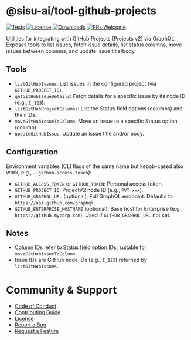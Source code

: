 # @sisu-ai/tool-github-projects
[![Tests](https://github.com/finger-gun/sisu/actions/workflows/tests.yml/badge.svg?branch=main)](https://github.com/finger-gun/sisu/actions/workflows/tests.yml)
[![License](https://img.shields.io/badge/license-Apache--2.0-blue)](https://github.com/finger-gun/sisu/blob/main/LICENSE)
[![Downloads](https://img.shields.io/npm/dm/%40sisu-ai%2Ftool-github-projects)](https://www.npmjs.com/package/@sisu-ai/tool-github-projects)
[![PRs Welcome](https://img.shields.io/badge/PRs-welcome-brightgreen.svg)](https://github.com/finger-gun/sisu/blob/main/CONTRIBUTING.md)

Utilities for integrating with GitHub Projects (Projects v2) via GraphQL. Exposes tools to list issues, fetch issue details, list status columns, move issues between columns, and update issue title/body.

## Tools

- `listGitHubIssues`: List issues in the configured project (via `GITHUB_PROJECT_ID`).
- `getGitHubIssueDetails`: Fetch details for a specific issue by its node ID (e.g., `I_123`).
- `listGitHubProjectColumns`: List the Status field options (columns) and their IDs.
- `moveGitHubIssueToColumn`: Move an issue to a specific Status option (column).
- `updateGitHubIssue`: Update an issue title and/or body.

## Configuration

Environment variables (CLI flags of the same name but kebab-cased also work, e.g., `--github-access-token`):

- `GITHUB_ACCESS_TOKEN` or `GITHUB_TOKEN`: Personal access token.
- `GITHUB_PROJECT_ID`: ProjectV2 node ID (e.g., `PVT_xxx`).
- `GITHUB_GRAPHQL_URL` (optional): Full GraphQL endpoint. Defaults to `https://api.github.com/graphql`.
- `GITHUB_ENTERPRISE_HOSTNAME` (optional): Base host for Enterprise (e.g., `https://github.mycorp.com`). Used if `GITHUB_GRAPHQL_URL` not set.

## Notes

- Column IDs refer to Status field option IDs, suitable for `moveGitHubIssueToColumn`.
- Issue IDs are GitHub node IDs (e.g., `I_123`) returned by `listGitHubIssues`.

# Community & Support
- [Code of Conduct](https://github.com/finger-gun/sisu/blob/main/CODE_OF_CONDUCT.md)
- [Contributing Guide](https://github.com/finger-gun/sisu/blob/main/CONTRIBUTING.md)
- [License](https://github.com/finger-gun/sisu/blob/main/LICENSE)
- [Report a Bug](https://github.com/finger-gun/sisu/issues/new?template=bug_report.md)
- [Request a Feature](https://github.com/finger-gun/sisu/issues/new?template=feature_request.md)
